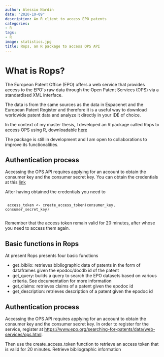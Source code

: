 ```yaml
---
author: Alessio Nardin
date: "2020-10-09"
description: An R client to access EPO patents 
categories:
- R
tags:
- R
image: statistics.jpg
title: Rops, an R package to access OPS API
---
```


# What is Rops?

The European Patent Office (EPO) offers a web service that provides access to the EPO's raw data through the Open Patent Services (OPS) via a standardised XML interface. 

The data is from the same sources as the data in Espacenet and the European Patent Register and therefore it is a useful way to download worldwide patent data and analyze it directly in your IDE of choice. 

In the context of my master thesis, I developed an R package called Rops to access OPS using R, downloadable [here](https://github.com/AlessioNar/Rops)

The package is still in development and I am open to collaborations to improve its functionalities.

## Authentication process

Accessing the OPS API requires applying for an account to obtain the consumer key and the consumer secret key. You can obtain the credentials at this [link](https://www.epo.org/searching-for-patents/data/web-services/ops.html)

After having obtained the credentials you need to 


```{r create_access_token}
 
 access_token <- create_access_token(consumer_key, consumer_secret_key)
 
```
Remember that the access token remain valid for 20 minutes, after whose you need to access them again. 

## Basic functions in Rops

At present Rops presents four basic functions

- get_biblio: retrieves bibliographic data of patents in the form of dataframes given the epodoc/docdb id of the patent
- get_query: builds a query to search the EPO datasets based on various criteria. See documentation for more information
- get_claims: retrieves claims of a patent given the epodoc id
- get_description: retrieves description of a patent given the epodoc id

## Authentication process

Accessing the OPS API requires applying for an account to obtain the consumer key and the consumer secret key. In order to register for the service, register at https://www.epo.org/searching-for-patents/data/web-services/ops.html.

Then use the create_access_token function to retrieve an access token that is valid for 20 minutes.
Retrieve bibliographic information
